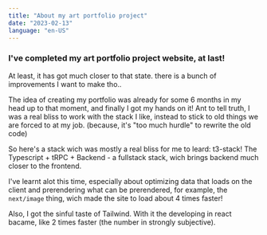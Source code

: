 ```yaml
---
title: "About my art portfolio project"
date: "2023-02-13"
language: "en-US"
---
```


### I've completed my art portfolio project website, at last!

At least, it has got much closer to that state. there is a bunch of improvements I want to make tho..

The idea of creating my portfolio was already for some 6 months in my head up to that moment, and finally I got my hands on it!
Ant to tell truth, I was a real bliss to work with the stack I like, instead to stick to old things we are forced to at my job. (because, it's "too much hurdle" to rewrite the old code)

So here's a stack wich was mostly a real bliss for me to leard: t3-stack!
The Typescript + tRPC + Backend - a fullstack stack, wich brings backend much closer to the frontend.

I've learnt alot this time, especially about optimizing data that loads on the client and prerendering what can be prerendered, for example, the `next/image` thing, wich made the site to load about 4 times faster!

Also, I got the sinful taste of Tailwind. With it the developing in react bacame, like 2 times faster (the number in strongly subjective).
